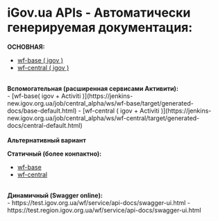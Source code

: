 # iGov.ua APIs - <b>Автоматически генерируемая документация:</b><BR>

<b>ОСНОВНАЯ:</b></br>
- [wf-base ( igov )](https://jenkins-new.igov.org.ua/job/central_alpha/ws/wf-base/target/generated-docs/base-igov.html) 
- [wf-central ( igov )](https://jenkins-new.igov.org.ua/job/central_alpha/ws/wf-central/target/generated-docs/central-igov.html)
</br>
<b>Вспомогательная (расширенная сервисами Активити):</b></br>
- [wf-base( igov + Activiti )](https://jenkins-new.igov.org.ua/job/central_alpha/ws/wf-base/target/generated-docs/base-default.html)
- [wf-central ( igov + Activiti )](https://jenkins-new.igov.org.ua/job/central_alpha/ws/wf-central/target/generated-docs/central-default.html)

</br>
</br>
<b>Альтернативный вариант</b></br>

<b>Статичный (более конпактно):</b></br>
- <a href="https://jenkins-new.igov.org.ua//view/new/job/central_alpha/ws/wf-base/target/site/apidocs/index.html">wf-base</a>
- <a href="https://jenkins-new.igov.org.ua//view/new/job/central_alpha/ws/wf-central/target/site/apidocs/index.html">wf-central</a>

</br>
<b>Динамичный (Swagger online):</b></br>
- https://test.igov.org.ua/wf/service/api-docs/swagger-ui.html
- https://test.region.igov.org.ua/wf/service/api-docs/swagger-ui.html


